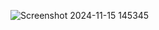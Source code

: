 ![Screenshot 2024-11-15 145345](https://github.com/user-attachments/assets/3f43dfd4-a216-4347-96a4-9de732c978df)
